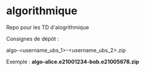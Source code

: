 # algorithmique

Repo pour les TD d'alogrithmique

Consignes de dépôt :

algo-<username_ubs_1>-<username_ubs_2>.zip

Exemple : **algo-alice.e21001234-bob.e21005678.zip**